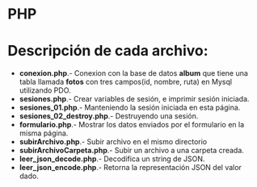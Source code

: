 # PHP 
<h1>Descripción de cada archivo:</h1>
<ul>
  <li><Strong>conexion.php</strong>.- Conexion con la base de datos <b>album</b> que tiene una tabla llamada <b>fotos</b> con tres campos(id, nombre, ruta) en Mysql utilizando PDO.</li>
  <li><Strong>sesiones.php</Strong>.- Crear variables de sesión, e imprimir sesión iniciada.</li>
  <li><Strong>sesiones_01.php</Strong>.- Manteniendo la sesión iniciada en esta página.</li>
  <li><Strong>sesiones_02_destroy.php</Strong>.- Destruyendo una sesión.</li>
  <li><Strong>formulario.php</Strong>.- Mostrar los datos enviados por el formulario en la misma página.</li>
  <li><Strong>subirArchivo.php</Strong>.- Subir archivo en el mismo directorio</li>
  <li><Strong>subirArchivoCarpeta.php</Strong>.- Subir un archivo a una carpeta creada. </li>
  <li><Strong>leer_json_decode.php</Strong>.- Decodifica un string de JSON. </li>
  <li><Strong>leer_json_encode.php</Strong>.- Retorna la representación JSON del valor dado. </li> 
</ul>
